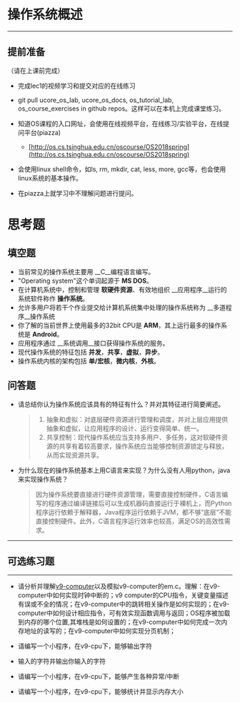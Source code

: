 # 操作系统概述

---

## **提前准备**

（请在上课前完成）

* 完成lec1的视频学习和提交对应的在线练习
* git pull ucore\_os\_lab, ucore\_os\_docs, os\_tutorial\_lab, os\_course\_exercises in github repos。这样可以在本机上完成课堂练习。
* 知道OS课程的入口网址，会使用在线视频平台，在线练习/实验平台，在线提问平台\(piazza\)
  * [http://os.cs.tsinghua.edu.cn/oscourse/OS2018spring](http://os.cs.tsinghua.edu.cn/oscourse/OS2018spring)


* 会使用linux shell命令，如ls, rm, mkdir, cat, less, more, gcc等，也会使用linux系统的基本操作。
* 在piazza上就学习中不理解问题进行提问。



# 思考题

## 填空题

* 当前常见的操作系统主要用 __C__编程语言编写。
* "Operating system"这个单词起源于 __MS DOS__。
* 在计算机系统中，控制和管理 __软硬件资源__、有效地组织 __应用程序__运行的系统软件称作 __操作系统__。
* 允许多用户将若干个作业提交给计算机系统集中处理的操作系统称为 __多道程序__操作系统
* 你了解的当前世界上使用最多的32bit CPU是 __ARM__，其上运行最多的操作系统是 __Android__。
* 应用程序通过 __系统调用__接口获得操作系统的服务。
* 现代操作系统的特征包括 __并发__，__共享__，__虚拟__，__异步__。
* 操作系统内核的架构包括 __单/宏核__，__微内核__，__外核__。


## 问答题

- 请总结你认为操作系统应该具有的特征有什么？并对其特征进行简要阐述。
  > 1. 抽象和虚拟：对底层硬件资源进行管理和调度，并对上层应用提供抽象和虚拟，让应用程序的设计、运行变得简单、统一。
  > 2. 共享控制：现代操作系统应当支持多用户、多任务，这对软硬件资源的共享有着较高要求，操作系统应当能够控制资源锁定与释放，从而实现资源共享。

- 为什么现在的操作系统基本上用C语言来实现？为什么没有人用python，java来实现操作系统？
  > 因为操作系统要直接进行硬件资源管理，需要直接控制硬件，C语言编写的程序通过编译链接后可以生成机器码直接运行于裸机上，而Python程序运行依赖于解释器，Java程序运行依赖于JVM，都不够“底层”不能直接控制硬件。此外，C语言程序运行效率也较高，满足OS的高效性需求。
---

## 可选练习题

---

- 请分析并理解[v9\-computer](https://github.com/chyyuu/os_tutorial_lab/blob/master/v9_computer/docs/v9_computer.md)以及模拟v9\-computer的em.c。理解：在v9\-computer中如何实现时钟中断的；v9 computer的CPU指令，关键变量描述有误或不全的情况；在v9\-computer中的跳转相关操作是如何实现的；在v9\-computer中如何设计相应指令，可有效实现函数调用与返回；OS程序被加载到内存的哪个位置,其堆栈是如何设置的；在v9\-computer中如何完成一次内存地址的读写的；在v9\-computer中如何实现分页机制；


- 请编写一个小程序，在v9-cpu下，能够输出字符


- 输入的字符并输出你输入的字符


- 请编写一个小程序，在v9-cpu下，能够产生各种异常/中断


- 请编写一个小程序，在v9-cpu下，能够统计并显示内存大小

